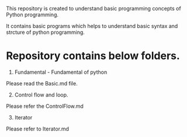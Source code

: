 This repository is created to understand basic programming concepts of Python programming. 

It contains basic programs which helps to understand basic syntax and strcture of python programming.

# Repository contains below folders.

1. Fundamental - Fundamental of python

Please read the Basic.md file.

2. Control flow and loop.

Please refer the ControlFlow.md

3. Iterator

Please refer to Iterator.md